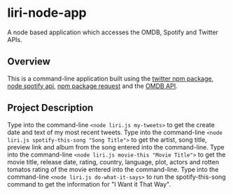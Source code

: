 # liri-node-app
A node based application which accesses the OMDB, Spotify and Twitter APIs. 
## Overview
This is a command-line application built using the [twitter npm package](https://www.npmjs.com/package/twitter), [node spotify api](https://www.npmjs.com/package/node-spotify-api), [npm package request](https://www.npmjs.com/package/request) and the [OMDB API](http://www.omdbapi.com/). 
## Project Description 
Type into the command-line `<node liri.js my-tweets>` to get the create date and text of my most recent tweets. Type into the command-line `<node liri.js spotify-this-song "Song Title">` to get the artist, song title, preview link and album from the song entered into the command-line. Type into the command-line `<node liri.js movie-this "Movie Title">` to get the movie title, release date, rating, country, language, plot, actors and rotten tomatos rating of the movie entered into the command-line. Type into the command-line `<node liri.js do-what-it-says>` to run the spotify-this-song command to get the information for "I Want it That Way". 
